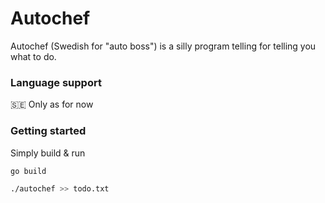# Autochef

Autochef (Swedish for "auto boss") is a silly program telling for telling you what to do.

### Language support

🇸🇪 Only as for now

### Getting started

Simply build & run

```bash
go build

./autochef >> todo.txt
```
